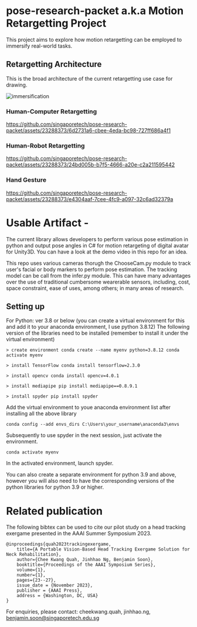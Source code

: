 # pose-research-packet a.k.a Motion Retargetting Project

This project aims to explore how motion retargetting can be employed to immersify real-world tasks.

## Retargetting Architecture

This is the broad architecture of the current retargetting use case for drawing.

![immersification](https://github.com/singaporetech/pose-research-packet/assets/23288373/23e51b73-26d8-4204-8ccf-1b8798ca1d24)

### Human-Computer Retargetting

https://github.com/singaporetech/pose-research-packet/assets/23288373/6d2731a6-cbee-4eda-bc98-727ff686a4f1

### Human-Robot Retargetting

https://github.com/singaporetech/pose-research-packet/assets/23288373/24bd005b-b7f5-4666-a20e-c2a211595442

### Hand Gesture


https://github.com/singaporetech/pose-research-packet/assets/23288373/e4304aaf-7cee-4fc9-a097-32c6ad32379a



# Usable Artifact - 

The current library allows developers to perform various pose estimation in python and output pose angles in C# for motion retargeting of digital avatar for Unity3D. You can have a look at the demo video in this repo for an idea.

This repo uses various cameras thorugh the ChooseCam.py module to track user's facial or body markers to perform pose estimation. The tracking model can be call from the infer.py module. This can have many advantages over the use of traditional cumbersome wearerable sensors, including, cost, space constraint, ease of uses, among others; in many areas of research. 

## Setting up
For Python:
ver 3.8 or below (you can create a virtual environment for this and add it to your anaconda environment, I use python 3.8.12) The following version of the libraries need to be installed (remember to install it under the virtual environment)

```
> create environment conda create --name myenv python=3.8.12 conda activate myenv

> install TensorFlow conda install tensorflow=2.3.0

> install opencv conda install opencv=4.0.1

> install mediapipe pip install mediapipe==0.8.9.1

> install spyder pip install spyder
```

Add the virtual environment to youe anaconda environment list after installing all the above library

`conda config --add envs_dirs C:\Users\your_username\anaconda3\envs`

Subsequently to use spyder in the next session, just activate the environment.

`conda activate myenv`

In the activated environment, launch spyder.

You can also create a separate environment for python 3.9 and above, however you will also need to have the corresponding versions of the python libraries for python 3.9 or higher.

# Related publication 

The following bibtex can be used to cite our pilot study on a head tracking exergame presented in the AAAI Summer Symposium 2023.

```
@inproceedings{quah2023trackingexergame,
    title={A Portable Vision-Based Head Tracking Exergame Solution for Neck Rehabilitation},
    author={Chee Kwang Quah, Jinhhao Ng, Benjamin Soon},
    booktitle={Proceedings of the AAAI Symposium Series},
    volume={1},
    number={1},
    pages={23--27},
    issue_date = {November 2023},
    publisher = {AAAI Press},
    address = {Washington, DC, USA}
}
```

For enquiries, please contact: cheekwang.quah, jinhhao.ng, benjamin.soon@singaporetech.edu.sg






